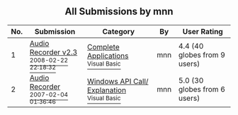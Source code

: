 ﻿<div align="center">

## All Submissions by mnn

</div>

No.  | Submission | Category | By   | User Rating
---- | ---------- | -------- | ---- | -----------
1 | [Audio Recorder v2\.3<br /><sup>2008-02-22 22:18:32</sup>](https://github.com/Planet-Source-Code/mnn-audio-recorder-v2-3__1-70064) | [Complete Applications<br /><sup>Visual Basic</sup>](../ByCategory/complete-applications__1-27.md) | mnn | 4.4 (40 globes from 9 users)
2 | [Audio Recorder<br /><sup>2007-02-04 01:36:46</sup>](https://github.com/Planet-Source-Code/mnn-audio-recorder__1-67755) | [Windows API Call/ Explanation<br /><sup>Visual Basic</sup>](../ByCategory/windows-api-call-explanation__1-39.md) | mnn | 5.0 (30 globes from 6 users)
